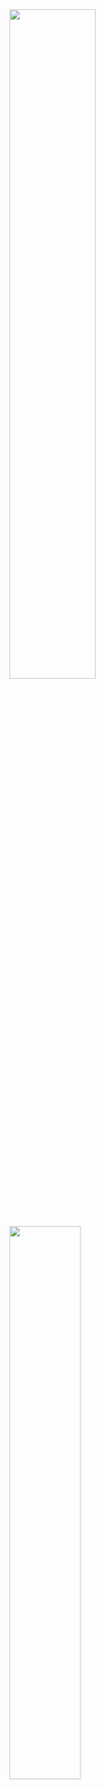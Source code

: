 

<img width=55% src = "https://media.geeksforgeeks.org/wp-content/cdn-uploads/Linear-Search.png" />
<img width=50% src ="https://media.geeksforgeeks.org/wp-content/cdn-uploads/20221121132716/BinarySearch.png" />

# <p align=center> `C - Search Algorithms` </p>

## <p align=center> `Project's obejectives` </p>
Be able to explain:
- What is a search algorithm
- What is a linear search
- What is a binary search
- What is the best search algorithm to use depending on your needs

## <p align=center>`Tasks`</p>
### <p align=center>`0. Linear search`</p>
Write a function that searches for a value in an array of integers using the Linear search algorithm

- Prototype : int linear_search(int *array, size_t size, int value);
- Where array is a pointer to the first element of the array to search in
- size is the number of elements in array
- And value is the value to search for
- Your function must return the first index where value is located
- If value is not present in array or if array is NULL, your function must return -1
- Every time you compare a value in the array to the value you are searching, you have to print this value (see example below)
```c
wilfried@search_algorithms$ cat 0-main.c 
#include <stdio.h>
#include <stdlib.h>
#include "search_algos.h"

/**
 * main - Entry point
 *
 * Return: Always EXIT_SUCCESS
 */
int main(void)
{
    int array[] = {
        10, 1, 42, 3, 4, 42, 6, 7, -1, 9
    };
    size_t size = sizeof(array) / sizeof(array[0]);

    printf("Found %d at index: %d\n\n", 3, linear_search(array, size, 3));
    printf("Found %d at index: %d\n\n", 42, linear_search(array, size, 42));
    printf("Found %d at index: %d\n", 999, linear_search(array, size, 999));
    return (EXIT_SUCCESS);
}
wilfried@search_algorithms$ gcc -Wall -Wextra -Werror -pedantic -std=gnu89 0-main.c 0-linear.c -o 0-linear
wilfried@search_algorithms$ ./0-linear 
Value checked array[0] = [10]
Value checked array[1] = [1]
Value checked array[2] = [42]
Value checked array[3] = [3]
Found 3 at index: 3

Value checked array[0] = [10]
Value checked array[1] = [1]
Value checked array[2] = [42]
Found 42 at index: 2

Value checked array[0] = [10]
Value checked array[1] = [1]
Value checked array[2] = [42]
Value checked array[3] = [3]
Value checked array[4] = [4]
Value checked array[5] = [42]
Value checked array[6] = [6]
Value checked array[7] = [7]
Value checked array[8] = [-1]
Value checked array[9] = [9]
Found 999 at index: -1
```
-------------------------------------------------------
### <p align=center>`1. Binary search`</p>
Write a function that searches for a value in a sorted array of integers using the Binary search algorithm

Prototype : int binary_search(int *array, size_t size, int value);
- Where array is a pointer to the first element of the array to search in
- size is the number of elements in array
- And value is the value to search for
- Your function must return the index where value is located
- You can assume that array will be sorted in ascending order
- You can assume that value won’t appear more than once in array
- If value is not present in array or if array is NULL, your function must return -1
- You must print the array being searched every time it changes. (e.g. at the beginning and when you search a subarray) (See example)

```c
wilfried@search_algorithms$ cat 1-main.c 
#include <stdio.h>
#include <stdlib.h>
#include "search_algos.h"

/**
 * main - Entry point
 *
 * Return: Always EXIT_SUCCESS
 */
int main(void)
{
    int array[] = {
        0, 1, 2, 3, 4, 5, 6, 7, 8, 9
    };
    size_t size = sizeof(array) / sizeof(array[0]);

    printf("Found %d at index: %d\n\n", 2, binary_search(array, size, 2));
    printf("Found %d at index: %d\n\n", 5, binary_search(array, 5, 5));
    printf("Found %d at index: %d\n", 999, binary_search(array, size, 999));
    return (EXIT_SUCCESS);
}
wilfried@search_algorithms$ gcc -Wall -Wextra -Werror -pedantic -std=gnu89 1-main.c 1-binary.c -o 1-binary
wilfried@search_algorithms$ ./1-binary 
Searching in array: 0, 1, 2, 3, 4, 5, 6, 7, 8, 9
Searching in array: 0, 1, 2, 3
Searching in array: 2, 3
Found 2 at index: 2

Searching in array: 0, 1, 2, 3, 4
Searching in array: 3, 4
Searching in array: 4
Found 5 at index: -1

Searching in array: 0, 1, 2, 3, 4, 5, 6, 7, 8, 9
Searching in array: 5, 6, 7, 8, 9
Searching in array: 8, 9
Searching in array: 9
Found 999 at index: -1
```
-------------------------------------------------------
### <p align=center>`2. Big O #0`</p>
What is the time complexity (worst case) of a linear search in an array of size n?
-------------------------------------------------------
### <p align=center>`3. Big O #1`</p>
What is the space complexity (worst case) of an iterative linear search algorithm in an array of size n?
-------------------------------------------------------
### <p align=center>`4. Big O #2`</p>
What is the time complexity (worst case) of a binary search in an array of size n?
-------------------------------------------------------
### <p align=center>`5. Big O #3`</p>
What is the space complexity (worst case) of a binary search in an array of size n?
-------------------------------------------------------
### <p align=center>`6. Big O #4`</p>
What is the space complexity of this function / algorithm?
-------------------------------------------------------

## <p align=right>`Score: 100/100`</p>
